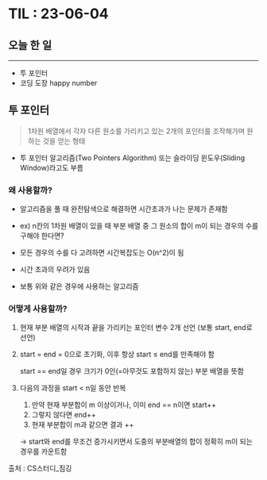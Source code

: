 # TIL : 23-06-04
## 오늘 한 일
---
- 투 포인터
- 코딩 도장 happy number

## 투 포인터
> 1차원 배열에서 각자 다른 원소를 가리키고 있는 2개의 포인터를 조작해가며 원하는 것을 얻는 형태
- 투 포인터 알고리즘(Two Pointers Algorithm) 또는 슬라이딩 윈도우(Sliding Window)라고도 부름

### 왜 사용할까?

- 알고리즘을 풀 때 완전탐색으로 해결하면 시간초과가 나는 문제가 존재함

- ex) n칸의 1차원 배열이 있을 때 부분 배열 중 그 원소의 합이 m이 되는 경우의 수를 구해야 한다면?

- 모든 경우의 수를 다 고려하면 시간복잡도는 O(n^2)이 됨

- 시간 초과의 우려가 있음

- 보통 위와 같은 경우에 사용하는 알고리즘

### 어떻게 사용할까?

1. 현재 부분 배열의 시작과 끝을 가리키는 포인터 변수 2개 선언 (보통 start, end로 선언)
2. start = end = 0으로 초기화, 이후 항상 start ≤ end를 만족해야 함
    
    start == end일 경우 크기가 0인(=아무것도 포함하지 않는) 부분 배열을 뜻함
    
3. 다음의 과정을 start < n일 동안 반복
    1. 만약 현재 부분합이 m 이상이거나, 이미 end == n이면 start++
    2. 그렇지 않다면 end++ 
    3. 현재 부분합이 m과 같으면 결과 ++
    
    → start와 end를 무조건 증가시키면서 도중의 부분배열의 합이 정확히 m이 되는 경우를 카운트함  

출처 : CS스터디_짐깅